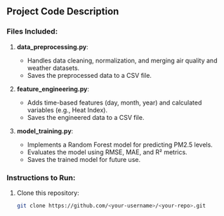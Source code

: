 ## Project Code Description

### Files Included:
1. **data_preprocessing.py**:
   - Handles data cleaning, normalization, and merging air quality and weather datasets.
   - Saves the preprocessed data to a CSV file.

2. **feature_engineering.py**:
   - Adds time-based features (day, month, year) and calculated variables (e.g., Heat Index).
   - Saves the engineered data to a CSV file.

3. **model_training.py**:
   - Implements a Random Forest model for predicting PM2.5 levels.
   - Evaluates the model using RMSE, MAE, and R² metrics.
   - Saves the trained model for future use.

### Instructions to Run:
1. Clone this repository:
   ```bash
   git clone https://github.com/<your-username>/<your-repo>.git
